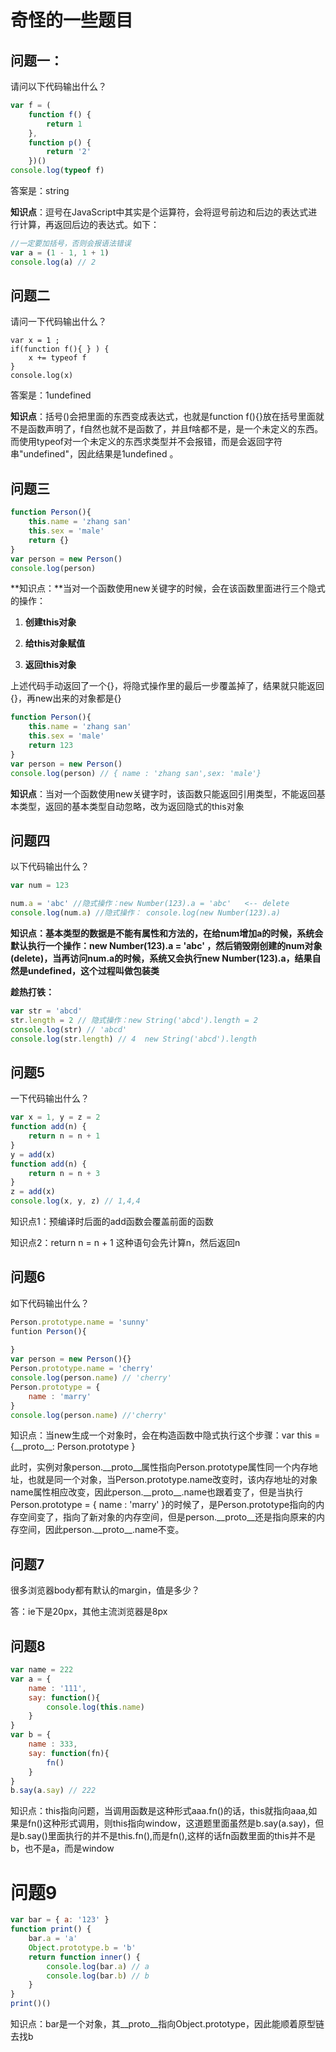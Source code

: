 # 奇怪的一些题目

## 问题一：

请问以下代码输出什么？

```javascript
var f = (
    function f() {
        return 1
    },
    function p() {
        return '2'
    })()
console.log(typeof f)
```

答案是：string

**知识点**：逗号在JavaScript中其实是个运算符，会将逗号前边和后边的表达式进行计算，再返回后边的表达式。如下：

```javascript
//一定要加括号，否则会报语法错误
var a = (1 - 1, 1 + 1)
console.log(a) // 2
```

## 问题二

请问一下代码输出什么？

```
var x = 1 ; 
if(function f(){ } ) {
	x += typeof f
}
console.log(x) 
```

答案是：1undefined

**知识点**：括号()会把里面的东西变成表达式，也就是function f(){}放在括号里面就不是函数声明了，f自然也就不是函数了，并且f啥都不是，是一个未定义的东西。而使用typeof对一个未定义的东西求类型并不会报错，而是会返回字符串"undefined"，因此结果是1undefined 。

## 问题三

```javascript
function Person(){
	this.name = 'zhang san'
	this.sex = 'male'
	return {}
}
var person = new Person()
console.log(person) 
```

**知识点：**当对一个函数使用new关键字的时候，会在该函数里面进行三个隐式的操作：

1. **创建this对象**

2. **给this对象赋值**

3. **返回this对象**

上述代码手动返回了一个{}，将隐式操作里的最后一步覆盖掉了，结果就只能返回{}，再new出来的对象都是{}

```javascript
function Person(){
	this.name = 'zhang san'
	this.sex = 'male'
	return 123
}
var person = new Person()
console.log(person) // { name : 'zhang san',sex: 'male'}
```

**知识点**：当对一个函数使用new关键字时，该函数只能返回引用类型，不能返回基本类型，返回的基本类型自动忽略，改为返回隐式的this对象

## 问题四

以下代码输出什么？

```javascript
var num = 123 

num.a = 'abc' //隐式操作：new Number(123).a = 'abc'   <-- delete
console.log(num.a) //隐式操作： console.log(new Number(123).a)          undefined
```

**知识点：**基本类型的数据是不能有属性和方法的，在给num增加a的时候，系统会默认执行一个操作：new Number(123).a = 'abc' ，然后销毁刚创建的num对象(delete)，当再访问num.a的时候，系统又会执行new Number(123).a，结果自然是undefined，这个过程叫做**包装类**

**趁热打铁：**

```javascript
var str = 'abcd'
str.length = 2 // 隐式操作：new String('abcd').length = 2
console.log(str) // 'abcd'
console.log(str.length) // 4  new String('abcd').length
```

## 问题5

一下代码输出什么？

```JavaScript
var x = 1, y = z = 2
function add(n) {
    return n = n + 1
}
y = add(x)
function add(n) {
    return n = n + 3
}
z = add(x)
console.log(x, y, z) // 1,4,4
```

知识点1：预编译时后面的add函数会覆盖前面的函数

知识点2：return n = n + 1 这种语句会先计算n，然后返回n

## 问题6

如下代码输出什么？

```javascript
Person.prototype.name = 'sunny'
funtion Person(){
	
}
var person = new Person(){}
Person.prototype.name = 'cherry'
console.log(person.name) // 'cherry'
Person.prototype = {
	name : 'marry'
}
console.log(person.name) //'cherry'
```

知识点：当new生成一个对象时，会在构造函数中隐式执行这个步骤：var this = {\_\_proto\_\_: Person.prototype }

此时，实例对象person.\_\_proto\_\_属性指向Person.prototype属性同一个内存地址，也就是同一个对象，当Person.prototype.name改变时，该内存地址的对象name属性相应改变，因此person.\_\_proto\_\_.name也跟着变了，但是当执行Person.prototype = { name : 'marry' }的时候了，是Person.prototype指向的内存空间变了，指向了新对象的内存空间，但是person.\_\_proto\_\_还是指向原来的内存空间，因此person.\_\_proto\_\_.name不变。

## 问题7

很多浏览器body都有默认的margin，值是多少？

答：ie下是20px，其他主流浏览器是8px



## 问题8

```javascript
var name = 222
var a = {
	name : '111',
	say: function(){
		console.log(this.name)
	}
}
var b = {
	name : 333,
	say: function(fn){
		fn() 
	}
}
b.say(a.say) // 222

```

知识点：this指向问题，当调用函数是这种形式aaa.fn()的话，this就指向aaa,如果是fn()这种形式调用，则this指向window，这道题里面虽然是b.say(a.say)，但是b.say()里面执行的并不是this.fn(),而是fn(),这样的话fn函数里面的this并不是b，也不是a，而是window

# 问题9

```javascript
var bar = { a: '123' }
function print() {
    bar.a = 'a'
    Object.prototype.b = 'b'
    return function inner() {
        console.log(bar.a) // a
        console.log(bar.b) // b
    }
}
print()()
```

知识点：bar是一个对象，其__proto\_\_指向Object.prototype，因此能顺着原型链去找b

